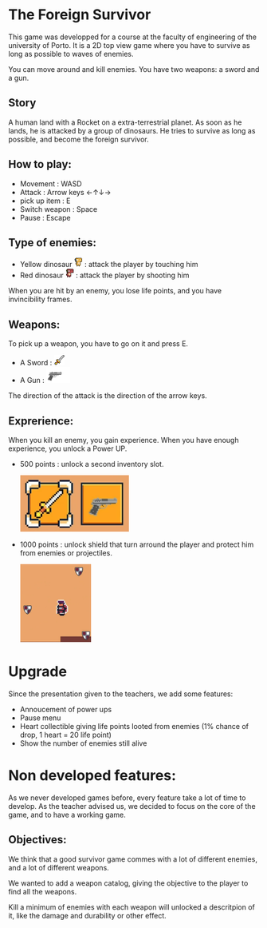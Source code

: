 # **The Foreign Survivor**

This game was developped for a course at the faculty of engineering of the university of Porto. It is a 2D top view game where you have to survive as long as possible to waves of enemies. 

You can move around and kill enemies. You have two weapons: a sword and a gun.

## Story

A human land with a Rocket on a extra-terrestrial planet. As soon as he lands, he is attacked by a group of dinosaurs. He tries to survive as long as possible, and become the foreign survivor.

## How to play:

- Movement : WASD
- Attack : Arrow keys ←↑↓→
- pick up item : E
- Switch weapon : Space
- Pause : Escape

## Type of enemies:

- Yellow dinosaur ![Yellow Dino](./README-Images/yellowDino.png) : attack the player by touching him
- Red dinosaur ![Red Dino](./README-Images/redDino.png) : attack the player by shooting him

When you are hit by an enemy, you lose life points, and you have invincibility frames.

## Weapons:

To pick up a weapon, you have to go on it and press E.

- A Sword : ![Sword](./README-Images/Sword.png  "Sword")
- A Gun : ![Gun](./README-Images/Gun.png  "Gun")

The direction of the attack is the direction of the arrow keys.

## Exprerience:

When you kill an enemy, you gain experience. When you have enough experience, you unlock a Power UP.

- 500 points : unlock a second inventory slot.

  ![](./README-Images/InventorySlots.png "Inventory")
- 1000 points : unlock shield that turn arround the player and protect him from enemies or projectiles.
  
  <img src="./README-Images/Shields.png" alt="Shield" style="zoom:50%;" />

# Upgrade

Since the presentation given to the teachers, we add some features:
- Annoucement of power ups
- Pause menu
- Heart collectible giving life points looted from enemies (1% chance of drop, 1 heart = 20 life point)
- Show the number of enemies still alive

# Non developed features:

As we never developed games before, every feature take a lot of time to develop. As the teacher advised us, we decided to focus on the core of the game, and to have a working game.

## Objectives:

We think that a good survivor game commes with a lot of different enemies, and a lot of different weapons.

We wanted to add a weapon catalog, giving the objective to the player to find all the weapons.

Kill a minimum of enemies with each weapon will unlocked a descritpion of it, like the damage and durability or other effect.
